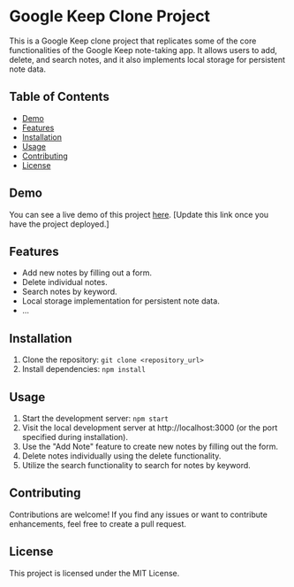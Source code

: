 # Google Keep Clone Project

This is a Google Keep clone project that replicates some of the core functionalities of the Google Keep note-taking app. It allows users to add, delete, and search notes, and it also implements local storage for persistent note data.

## Table of Contents

- [Demo](#demo)
- [Features](#features)
- [Installation](#installation)
- [Usage](#usage)
- [Contributing](#contributing)
- [License](#license)

## Demo

You can see a live demo of this project [here](#). [Update this link once you have the project deployed.]

## Features

- Add new notes by filling out a form.
- Delete individual notes.
- Search notes by keyword.
- Local storage implementation for persistent note data.
- ...

## Installation

1. Clone the repository: `git clone <repository_url>`
2. Install dependencies: `npm install`

## Usage

1. Start the development server: `npm start`
2. Visit the local development server at http://localhost:3000 (or the port specified during installation).
3. Use the "Add Note" feature to create new notes by filling out the form.
4. Delete notes individually using the delete functionality.
5. Utilize the search functionality to search for notes by keyword.

## Contributing

Contributions are welcome! If you find any issues or want to contribute enhancements, feel free to create a pull request.

## License

This project is licensed under the MIT License.
